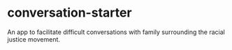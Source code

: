 # conversation-starter
An app to facilitate difficult conversations with family surrounding the racial justice movement.
